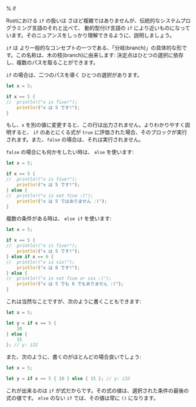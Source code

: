 % if
<!-- % if -->

<!-- Rust’s take on `if` is not particularly complex, but it’s much more like the -->
<!-- `if` you’ll find in a dynamically typed language than in a more traditional -->
<!-- systems language. So let’s talk about it, to make sure you grasp the nuances. -->
Rustにおける `if` の扱いは さほど複雑ではありませんが、伝統的なシステムプログラミング言語のそれと比べて、
動的型付け言語の `if` により近いものになっています。そのニュアンスをしっかり理解できるように、説明しましょう。

<!-- `if` is a specific form of a more general concept, the ‘branch’. whose name comes -->
<!-- from a branch in a tree: a decision point, where depending on a choice, -->
<!-- multiple paths can be taken. -->
`if` は より一般的なコンセプトの一つである、「分岐(branch)」の具体的な形です。この名称は、木の枝(branch)に由来します:
決定点はひとつの選択に依存し、複数のパスを取ることができます。

<!-- In the case of `if`, there is one choice that leads down two paths: -->
`if` の場合は、二つのパスを導く ひとつの選択があります。

```rust
let x = 5;

if x == 5 {
//  println!("x is five!");
    println!("x は 5 です!");
}
```

<!-- If we changed the value of `x` to something else, this line would not print. -->
<!-- More specifically, if the expression after the `if` evaluates to `true`, then -->
<!-- the block is executed. If it’s `false`, then it is not. -->
もし、`x` を別の値に変更すると、この行は出力されません。よりわかりやすく説明すると、
`if` のあとにくる式が `true` に評価された場合、そのブロックが実行されます。また、`false` の場合は、それは実行されません。

<!-- If you want something to happen in the `false` case, use an `else`: -->
`false` の場合にも何かをしたい時は、 `else` を使います:

```rust
let x = 5;

if x == 5 {
//  println!("x is five!");
    println!("x は 5 です!");
} else {
//  println!("x is not five :(");
    println!("x は 5 ではありません :(");
}
```

<!-- If there is more than one case, use an `else if`: -->
複数の条件がある時は、 `else if` を使います:

```rust
let x = 5;

if x == 5 {
//  println!("x is five!");
    println!("x は 5 です!");
} else if x == 6 {
//  println!("x is six!");
    println!("x は 6 です!");
} else {
//  println!("x is not five or six :(");
    println!("x は 5 でも 6 でもありません :(");
}
```

<!-- This is all pretty standard. However, you can also do this: -->
これは当然なことですが、次のように書くこともできます:

```rust
let x = 5;

let y = if x == 5 {
    10
} else {
    15
}; // y: i32
```

<!-- Which we can (and probably should) write like this: -->
また、次のように、書くのがほとんどの場合良いでしょう:

```rust
let x = 5;

let y = if x == 5 { 10 } else { 15 }; // y: i32
```

<!-- This works because `if` is an expression. The value of the expression is the -->
<!-- value of the last expression in whichever branch was chosen. An `if` without an -->
<!-- `else` always results in `()` as the value. -->
これが出来るのは `if` が式だからです。その式の値は、選択された条件の最後の式の値です。
`else` のない `if` では、その値は常に `()` になります。

